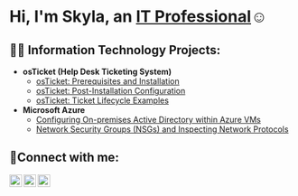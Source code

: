 <h1>Hi, I'm Skyla, an <a href="https://www.linkedin.com/in/skyla-barton-62bb70164/">IT Professional</a>☺</h1>

<h2>👨‍💻 Information Technology Projects:</h2>

- <b>osTicket (Help Desk Ticketing System)</b>
  - [osTicket: Prerequisites and Installation](https://github.com/skylabartonlion/osticket-prereqs)
  - [osTicket: Post-Installation Configuration](https://github.com/skylabartonlion/post-install-config)
  - [osTicket: Ticket Lifecycle Examples](https://github.com/skylabartonlion/ticket-lifecycle)
- <b>Microsoft Azure</b>
  - [Configuring On-premises Active Directory within Azure VMs](https://github.com/skylabartonlion/configure-ad)
  - [Network Security Groups (NSGs) and Inspecting Network Protocols](https://github.com/skylabartonlion/azure-network-protocols)

<h2>🤳Connect with me:</h2>

[<img align="left" alt="Josh | Twitter" width="22px" src="https://cdn.jsdelivr.net/npm/simple-icons@v3/icons/twitter.svg" />][twitter]
[<img align="left" alt="Josh | LinkedIn" width="22px" src="https://cdn.jsdelivr.net/npm/simple-icons@v3/icons/linkedin.svg" />][linkedin]
[<img align="left" alt="Josh | Instagram" width="22px" src="https://cdn.jsdelivr.net/npm/simple-icons@v3/icons/instagram.svg" />][instagram]

[twitter]: https://twitter.com/Josh
[instagram]: https://www.instagram.com/Josh
[linkedin]: https://linkedin.com/in/skyla-barton-62bb70164
